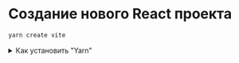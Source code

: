 # Создание нового React проекта

```bash
yarn create vite
```

<details><summary>Как установить "Yarn"</summary>
  
```bash
npm install --global yarn
```
  
</details>
